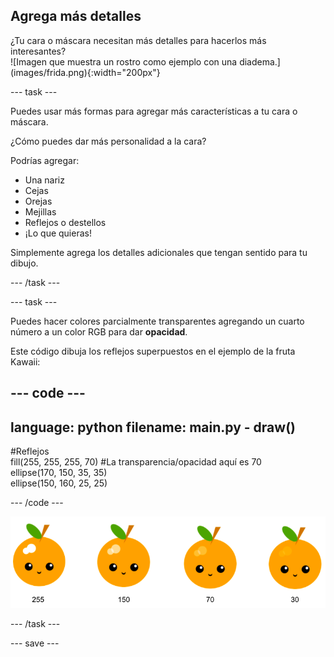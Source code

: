 ## Agrega más detalles

<div style="display: flex; flex-wrap: wrap">
<div style="flex-basis: 200px; flex-grow: 1; margin-right: 15px;">
¿Tu cara o máscara necesitan más detalles para hacerlos más interesantes? 
</div>
<div>
![Imagen que muestra un rostro como ejemplo con una diadema.](images/frida.png){:width="200px"}
</div>
</div>

--- task ---

Puedes usar más formas para agregar más características a tu cara o máscara.

¿Cómo puedes dar más personalidad a la cara?

Podrías agregar:

+ Una nariz
+ Cejas
+ Orejas
+ Mejillas
+ Reflejos o destellos
+ ¡Lo que quieras!

Simplemente agrega los detalles adicionales que tengan sentido para tu dibujo.

--- /task ---

--- task ---

Puedes hacer colores parcialmente transparentes agregando un cuarto número a un color RGB para dar **opacidad**.

Este código dibuja los reflejos superpuestos en el ejemplo de la fruta Kawaii:

--- code ---
---
language: python
filename: main.py - draw()
---

  #Reflejos    
  fill(255, 255, 255, 70) #La transparencia/opacidad aquí es 70   
  ellipse(170, 150, 35, 35)   
  ellipse(150, 160, 25, 25)

--- /code ---

![Imagen de fruta kawaii con reflejos en diferentes opacidades: 30, 70, 150, 255. El valor más bajo, 30, es más opaco y 255 es menos opaco.](images/opacity.png)

--- /task ---

--- save ---
